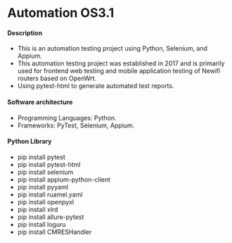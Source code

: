 # Automation OS3.1

#### Description
- This is an automation testing project using Python, Selenium, and Appium.
- This automation testing project was established in 2017 and is primarily used for frontend web testing and mobile application testing of Newifi routers based on OpenWrt.
- Using pytest-html to generate automated test reports.

#### Software architecture
- Programming Languages: Python.
- Frameworks: PyTest, Selenium, Appium.

#### Python Library

- pip install pytest
- pip install pytest-html
- pip install selenium
- pip install appium-python-client
- pip install pyyaml
- pip install ruamel.yaml
- pip install openpyxl
- pip install xlrd
- pip install allure-pytest
- pip install loguru
- pip install CMRESHandler

